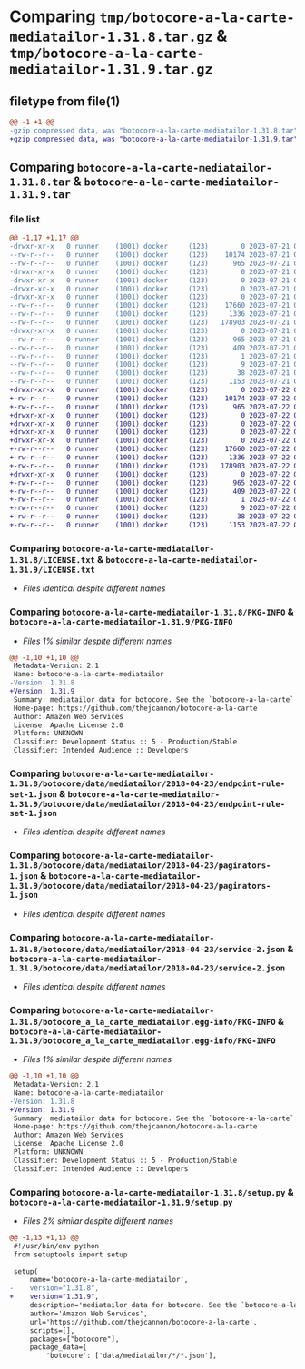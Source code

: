 # Comparing `tmp/botocore-a-la-carte-mediatailor-1.31.8.tar.gz` & `tmp/botocore-a-la-carte-mediatailor-1.31.9.tar.gz`

## filetype from file(1)

```diff
@@ -1 +1 @@
-gzip compressed data, was "botocore-a-la-carte-mediatailor-1.31.8.tar", last modified: Fri Jul 21 01:21:46 2023, max compression
+gzip compressed data, was "botocore-a-la-carte-mediatailor-1.31.9.tar", last modified: Sat Jul 22 01:20:48 2023, max compression
```

## Comparing `botocore-a-la-carte-mediatailor-1.31.8.tar` & `botocore-a-la-carte-mediatailor-1.31.9.tar`

### file list

```diff
@@ -1,17 +1,17 @@
-drwxr-xr-x   0 runner    (1001) docker     (123)        0 2023-07-21 01:21:46.795404 botocore-a-la-carte-mediatailor-1.31.8/
--rw-r--r--   0 runner    (1001) docker     (123)    10174 2023-07-21 01:21:46.000000 botocore-a-la-carte-mediatailor-1.31.8/LICENSE.txt
--rw-r--r--   0 runner    (1001) docker     (123)      965 2023-07-21 01:21:46.795404 botocore-a-la-carte-mediatailor-1.31.8/PKG-INFO
-drwxr-xr-x   0 runner    (1001) docker     (123)        0 2023-07-21 01:21:46.795404 botocore-a-la-carte-mediatailor-1.31.8/botocore/
-drwxr-xr-x   0 runner    (1001) docker     (123)        0 2023-07-21 01:21:46.795404 botocore-a-la-carte-mediatailor-1.31.8/botocore/data/
-drwxr-xr-x   0 runner    (1001) docker     (123)        0 2023-07-21 01:21:46.795404 botocore-a-la-carte-mediatailor-1.31.8/botocore/data/mediatailor/
-drwxr-xr-x   0 runner    (1001) docker     (123)        0 2023-07-21 01:21:46.795404 botocore-a-la-carte-mediatailor-1.31.8/botocore/data/mediatailor/2018-04-23/
--rw-r--r--   0 runner    (1001) docker     (123)    17660 2023-07-21 01:21:06.000000 botocore-a-la-carte-mediatailor-1.31.8/botocore/data/mediatailor/2018-04-23/endpoint-rule-set-1.json
--rw-r--r--   0 runner    (1001) docker     (123)     1336 2023-07-21 01:21:06.000000 botocore-a-la-carte-mediatailor-1.31.8/botocore/data/mediatailor/2018-04-23/paginators-1.json
--rw-r--r--   0 runner    (1001) docker     (123)   178903 2023-07-21 01:21:06.000000 botocore-a-la-carte-mediatailor-1.31.8/botocore/data/mediatailor/2018-04-23/service-2.json
-drwxr-xr-x   0 runner    (1001) docker     (123)        0 2023-07-21 01:21:46.795404 botocore-a-la-carte-mediatailor-1.31.8/botocore_a_la_carte_mediatailor.egg-info/
--rw-r--r--   0 runner    (1001) docker     (123)      965 2023-07-21 01:21:46.000000 botocore-a-la-carte-mediatailor-1.31.8/botocore_a_la_carte_mediatailor.egg-info/PKG-INFO
--rw-r--r--   0 runner    (1001) docker     (123)      409 2023-07-21 01:21:46.000000 botocore-a-la-carte-mediatailor-1.31.8/botocore_a_la_carte_mediatailor.egg-info/SOURCES.txt
--rw-r--r--   0 runner    (1001) docker     (123)        1 2023-07-21 01:21:46.000000 botocore-a-la-carte-mediatailor-1.31.8/botocore_a_la_carte_mediatailor.egg-info/dependency_links.txt
--rw-r--r--   0 runner    (1001) docker     (123)        9 2023-07-21 01:21:46.000000 botocore-a-la-carte-mediatailor-1.31.8/botocore_a_la_carte_mediatailor.egg-info/top_level.txt
--rw-r--r--   0 runner    (1001) docker     (123)       38 2023-07-21 01:21:46.795404 botocore-a-la-carte-mediatailor-1.31.8/setup.cfg
--rw-r--r--   0 runner    (1001) docker     (123)     1153 2023-07-21 01:21:46.000000 botocore-a-la-carte-mediatailor-1.31.8/setup.py
+drwxr-xr-x   0 runner    (1001) docker     (123)        0 2023-07-22 01:20:48.121275 botocore-a-la-carte-mediatailor-1.31.9/
+-rw-r--r--   0 runner    (1001) docker     (123)    10174 2023-07-22 01:20:47.000000 botocore-a-la-carte-mediatailor-1.31.9/LICENSE.txt
+-rw-r--r--   0 runner    (1001) docker     (123)      965 2023-07-22 01:20:48.121275 botocore-a-la-carte-mediatailor-1.31.9/PKG-INFO
+drwxr-xr-x   0 runner    (1001) docker     (123)        0 2023-07-22 01:20:48.117275 botocore-a-la-carte-mediatailor-1.31.9/botocore/
+drwxr-xr-x   0 runner    (1001) docker     (123)        0 2023-07-22 01:20:48.117275 botocore-a-la-carte-mediatailor-1.31.9/botocore/data/
+drwxr-xr-x   0 runner    (1001) docker     (123)        0 2023-07-22 01:20:48.117275 botocore-a-la-carte-mediatailor-1.31.9/botocore/data/mediatailor/
+drwxr-xr-x   0 runner    (1001) docker     (123)        0 2023-07-22 01:20:48.121275 botocore-a-la-carte-mediatailor-1.31.9/botocore/data/mediatailor/2018-04-23/
+-rw-r--r--   0 runner    (1001) docker     (123)    17660 2023-07-22 01:20:09.000000 botocore-a-la-carte-mediatailor-1.31.9/botocore/data/mediatailor/2018-04-23/endpoint-rule-set-1.json
+-rw-r--r--   0 runner    (1001) docker     (123)     1336 2023-07-22 01:20:09.000000 botocore-a-la-carte-mediatailor-1.31.9/botocore/data/mediatailor/2018-04-23/paginators-1.json
+-rw-r--r--   0 runner    (1001) docker     (123)   178903 2023-07-22 01:20:09.000000 botocore-a-la-carte-mediatailor-1.31.9/botocore/data/mediatailor/2018-04-23/service-2.json
+drwxr-xr-x   0 runner    (1001) docker     (123)        0 2023-07-22 01:20:48.121275 botocore-a-la-carte-mediatailor-1.31.9/botocore_a_la_carte_mediatailor.egg-info/
+-rw-r--r--   0 runner    (1001) docker     (123)      965 2023-07-22 01:20:48.000000 botocore-a-la-carte-mediatailor-1.31.9/botocore_a_la_carte_mediatailor.egg-info/PKG-INFO
+-rw-r--r--   0 runner    (1001) docker     (123)      409 2023-07-22 01:20:48.000000 botocore-a-la-carte-mediatailor-1.31.9/botocore_a_la_carte_mediatailor.egg-info/SOURCES.txt
+-rw-r--r--   0 runner    (1001) docker     (123)        1 2023-07-22 01:20:48.000000 botocore-a-la-carte-mediatailor-1.31.9/botocore_a_la_carte_mediatailor.egg-info/dependency_links.txt
+-rw-r--r--   0 runner    (1001) docker     (123)        9 2023-07-22 01:20:48.000000 botocore-a-la-carte-mediatailor-1.31.9/botocore_a_la_carte_mediatailor.egg-info/top_level.txt
+-rw-r--r--   0 runner    (1001) docker     (123)       38 2023-07-22 01:20:48.121275 botocore-a-la-carte-mediatailor-1.31.9/setup.cfg
+-rw-r--r--   0 runner    (1001) docker     (123)     1153 2023-07-22 01:20:47.000000 botocore-a-la-carte-mediatailor-1.31.9/setup.py
```

### Comparing `botocore-a-la-carte-mediatailor-1.31.8/LICENSE.txt` & `botocore-a-la-carte-mediatailor-1.31.9/LICENSE.txt`

 * *Files identical despite different names*

### Comparing `botocore-a-la-carte-mediatailor-1.31.8/PKG-INFO` & `botocore-a-la-carte-mediatailor-1.31.9/PKG-INFO`

 * *Files 1% similar despite different names*

```diff
@@ -1,10 +1,10 @@
 Metadata-Version: 2.1
 Name: botocore-a-la-carte-mediatailor
-Version: 1.31.8
+Version: 1.31.9
 Summary: mediatailor data for botocore. See the `botocore-a-la-carte` package for more info.
 Home-page: https://github.com/thejcannon/botocore-a-la-carte
 Author: Amazon Web Services
 License: Apache License 2.0
 Platform: UNKNOWN
 Classifier: Development Status :: 5 - Production/Stable
 Classifier: Intended Audience :: Developers
```

### Comparing `botocore-a-la-carte-mediatailor-1.31.8/botocore/data/mediatailor/2018-04-23/endpoint-rule-set-1.json` & `botocore-a-la-carte-mediatailor-1.31.9/botocore/data/mediatailor/2018-04-23/endpoint-rule-set-1.json`

 * *Files identical despite different names*

### Comparing `botocore-a-la-carte-mediatailor-1.31.8/botocore/data/mediatailor/2018-04-23/paginators-1.json` & `botocore-a-la-carte-mediatailor-1.31.9/botocore/data/mediatailor/2018-04-23/paginators-1.json`

 * *Files identical despite different names*

### Comparing `botocore-a-la-carte-mediatailor-1.31.8/botocore/data/mediatailor/2018-04-23/service-2.json` & `botocore-a-la-carte-mediatailor-1.31.9/botocore/data/mediatailor/2018-04-23/service-2.json`

 * *Files identical despite different names*

### Comparing `botocore-a-la-carte-mediatailor-1.31.8/botocore_a_la_carte_mediatailor.egg-info/PKG-INFO` & `botocore-a-la-carte-mediatailor-1.31.9/botocore_a_la_carte_mediatailor.egg-info/PKG-INFO`

 * *Files 1% similar despite different names*

```diff
@@ -1,10 +1,10 @@
 Metadata-Version: 2.1
 Name: botocore-a-la-carte-mediatailor
-Version: 1.31.8
+Version: 1.31.9
 Summary: mediatailor data for botocore. See the `botocore-a-la-carte` package for more info.
 Home-page: https://github.com/thejcannon/botocore-a-la-carte
 Author: Amazon Web Services
 License: Apache License 2.0
 Platform: UNKNOWN
 Classifier: Development Status :: 5 - Production/Stable
 Classifier: Intended Audience :: Developers
```

### Comparing `botocore-a-la-carte-mediatailor-1.31.8/setup.py` & `botocore-a-la-carte-mediatailor-1.31.9/setup.py`

 * *Files 2% similar despite different names*

```diff
@@ -1,13 +1,13 @@
 #!/usr/bin/env python
 from setuptools import setup
 
 setup(
     name='botocore-a-la-carte-mediatailor',
-    version="1.31.8",
+    version="1.31.9",
     description='mediatailor data for botocore. See the `botocore-a-la-carte` package for more info.',
     author='Amazon Web Services',
     url='https://github.com/thejcannon/botocore-a-la-carte',
     scripts=[],
     packages=["botocore"],
     package_data={
         'botocore': ['data/mediatailor/*/*.json'],
```

